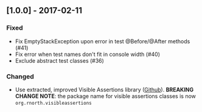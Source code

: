 ## [1.0.0] - 2017-02-11
### Fixed
* Fix EmptyStackException upon error in test @Before/@After methods (#41)
* Fix error when test names don't fit in console width (#40)
* Exclude abstract test classes (#36)

### Changed
* Use extracted, improved Visible Assertions library ([Github](https://github.com/rnorth/visible-assertions)). **BREAKING CHANGE NOTE**: the package name for visible assertions classes is now `org.rnorth.visibleassertions`
